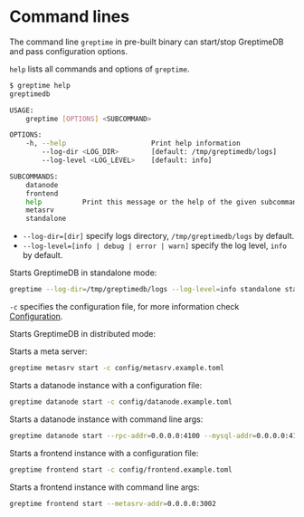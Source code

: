 # Command lines

The command line `greptime` in pre-built binary can start/stop GreptimeDB and pass configuration options.

`help` lists all commands and options of `greptime`.

```sh
$ greptime help
greptimedb

USAGE:
    greptime [OPTIONS] <SUBCOMMAND>

OPTIONS:
    -h, --help                     Print help information
        --log-dir <LOG_DIR>        [default: /tmp/greptimedb/logs]
        --log-level <LOG_LEVEL>    [default: info]

SUBCOMMANDS:
    datanode
    frontend
    help          Print this message or the help of the given subcommand(s)
    metasrv
    standalone
```

- `--log-dir=[dir]` specify logs directory, `/tmp/greptimedb/logs` by default.
- `--log-level=[info | debug | error | warn]` specify the log level, `info` by default.

Starts GreptimeDB in standalone mode:

```sh
greptime --log-dir=/tmp/greptimedb/logs --log-level=info standalone start -c  config/standalone.example.toml
```

`-c` specifies the configuration file, for more information check [Configuration](/v0.3/user-guide/operations/configuration.md).

Starts GreptimeDB in distributed mode:

Starts a meta server:

```sh
greptime metasrv start -c config/metasrv.example.toml
```

Starts a datanode instance with a configuration file:

```sh
greptime datanode start -c config/datanode.example.toml
```

Starts a datanode instance with command line args:

```sh
greptime datanode start --rpc-addr=0.0.0.0:4100 --mysql-addr=0.0.0.0:4102 --metasrv-addr=0.0.0.0:3002 --node-id=1
```

Starts a frontend instance with a configuration file:

```sh
greptime frontend start -c config/frontend.example.toml
```

Starts a frontend instance with command line args:

```sh
greptime frontend start --metasrv-addr=0.0.0.0:3002
```
